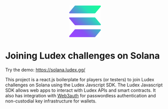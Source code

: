 <p align="center">
  <img width="100" height="100" src="/public/assets/solana.svg">
</p>

# Joining Ludex challenges on Solana

Try the demo: https://solana.ludex.gg/

This project is a react.js boilerplate for players (or testers) to join Ludex challenges on Solana using the Ludex Javscript SDK. The Ludex Javascript SDK allows web apps to interact with Ludex APIs and smart contracts. It also has integration with [Web3auth](https://web3auth.io/) for passwordless authentication and non-custodial key infrastructure for wallets.

